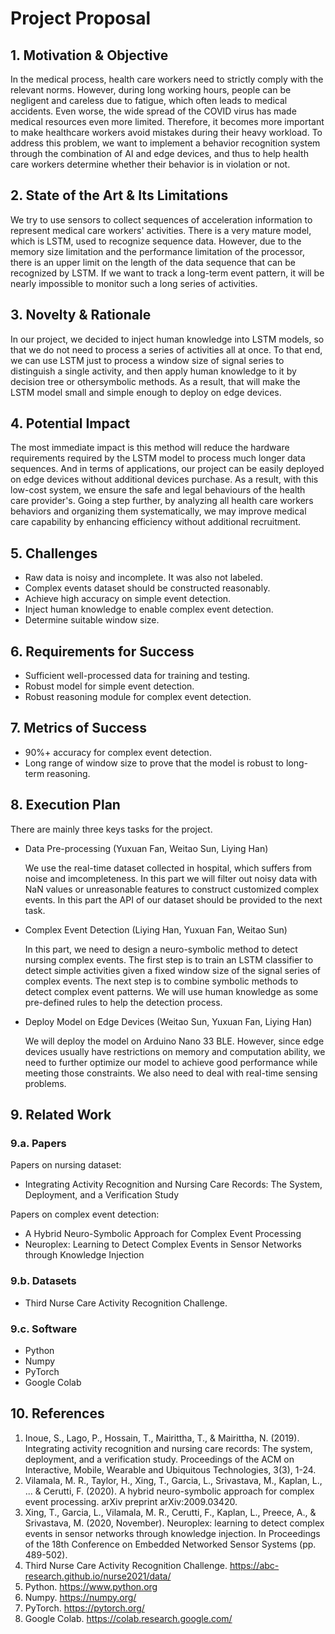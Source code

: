 # Project Proposal

## 1. Motivation & Objective

In the medical process, health care workers need to strictly comply with the relevant norms. However, during long working hours, people can be negligent and careless due to fatigue, which often leads to medical accidents. Even worse, the wide spread of the COVID virus has made medical resources even more limited. Therefore, it becomes more important to make healthcare workers avoid mistakes during their heavy workload. To address this problem, we want to implement a behavior recognition system through the combination of AI and edge devices, and thus to help health care workers determine whether their behavior is in violation or not.

## 2. State of the Art & Its Limitations

We try to use sensors to collect sequences of acceleration information to represent medical care workers' activities. There is a very mature model, which is LSTM, used to recognize sequence data. However, due to the memory size limitation and the performance limitation of the processor, there is an upper limit on the length of the data sequence that can be recognized by LSTM. If we want to track a long-term event pattern, it will be nearly impossible to monitor such a long series of activities.

## 3. Novelty & Rationale

In our project, we decided to inject human knowledge into LSTM models, so that we do not need to process a series of activities all at once. To that end, we can use LSTM just to process a window size of signal series to distinguish a single activity, and then apply human knowledge to it by decision tree or othersymbolic methods. As a result, that will make the LSTM model small and simple enough to deploy on edge devices.

## 4. Potential Impact

The most immediate impact is this method will reduce the hardware requirements required by the LSTM model to process much longer data sequences. And in terms of applications, our project can be easily deployed on edge devices without additional devices purchase. As a result, with this low-cost system, we ensure the safe and legal behaviours of the health care provider's. Going a step further, by analyzing all health care workers behaviors and organizing them systematically, we may improve medical care capability by enhancing efficiency without additional recruitment.

## 5. Challenges

+ Raw data is noisy and incomplete. It was also not labeled.
+ Complex events dataset should be constructed reasonably.
+ Achieve high accuracy on simple event detection.
+ Inject human knowledge to enable complex event detection.
+ Determine suitable window size.


## 6. Requirements for Success

+ Sufficient well-processed data for training and testing.
+ Robust model for simple event detection.
+ Robust reasoning module for complex event detection.

## 7. Metrics of Success

+ 90%+ accuracy for complex event detection.
+ Long range of window size to prove that the model is robust to long-term reasoning.


## 8. Execution Plan

There are mainly three keys tasks for the project.

- Data Pre-processing (Yuxuan Fan, Weitao Sun, Liying Han)
   
   We use the real-time dataset collected in hospital, which suffers from noise and imcompleteness. In this part we will filter out noisy data with NaN values or unreasonable features to construct customized complex events. In this part the API of our dataset should be provided to the next task. 

- Complex Event Detection (Liying Han, Yuxuan Fan, Weitao Sun)
  
  In this part, we need to design a neuro-symbolic method to detect nursing complex events. The first step is to train an LSTM classifier to detect simple activities given a fixed window size of the signal series of complex events. The next step is to combine symbolic methods to detect complex event patterns. We will use human knowledge as some pre-defined rules to help the detection process.

- Deploy Model on Edge Devices (Weitao Sun, Yuxuan Fan, Liying Han)
  
  We will deploy the model on Arduino Nano 33 BLE. However, since edge devices usually have restrictions on memory and computation ability, we need to further optimize our model to achieve good performance while meeting those constraints. We also need to deal with real-time sensing problems.


## 9. Related Work

### 9.a. Papers

Papers on nursing dataset:
- Integrating Activity Recognition and Nursing Care Records: The System, Deployment, and a Verification Study
  
Papers on complex event detection: 
- A Hybrid Neuro-Symbolic Approach for Complex Event Processing
- Neuroplex: Learning to Detect Complex Events in Sensor Networks through Knowledge Injection


### 9.b. Datasets

- Third Nurse Care Activity Recognition Challenge.

### 9.c. Software

- Python
- Numpy
- PyTorch
- Google Colab

## 10. References

1.  Inoue, S., Lago, P., Hossain, T., Mairittha, T., & Mairittha, N. (2019). Integrating activity recognition and nursing care records: The system, deployment, and a verification study. Proceedings of the ACM on Interactive, Mobile, Wearable and Ubiquitous Technologies, 3(3), 1-24.
2.  Vilamala, M. R., Taylor, H., Xing, T., Garcia, L., Srivastava, M., Kaplan, L., ... & Cerutti, F. (2020). A hybrid neuro-symbolic approach for complex event processing. arXiv preprint arXiv:2009.03420.
3.  Xing, T., Garcia, L., Vilamala, M. R., Cerutti, F., Kaplan, L., Preece, A., & Srivastava, M. (2020, November). Neuroplex: learning to detect complex events in sensor networks through knowledge injection. In Proceedings of the 18th Conference on Embedded Networked Sensor Systems (pp. 489-502).
4.  Third Nurse Care Activity Recognition Challenge. https://abc-research.github.io/nurse2021/data/
5.  Python. https://www.python.org
6.  Numpy. https://numpy.org/
7.  PyTorch. https://pytorch.org/
8.  Google Colab. https://colab.research.google.com/
